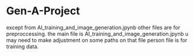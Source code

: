 # Gen-A-Project
except from AI_training_and_image_generation.jpynb other files are for preproccessing.
the main file is AI_training_and_image_generation.jpynb
u may need to make adjustment on some paths on that file
person file is for training data.
